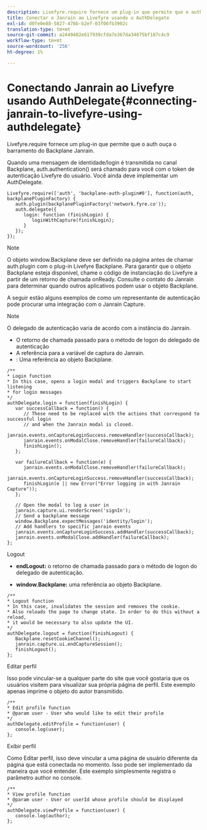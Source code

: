 ```yaml
---
description: Livefyre.require fornece um plug-in que permite que o auth ouça o barramento do Backplane Janrain.
title: Conectar o Janrain ao Livefyre usando o AuthDelegate
exl-id: d0fe0e88-5827-478b-b2ef-03f06fb3902c
translation-type: tm+mt
source-git-commit: a2449482e617939cfda7e367da34875bf187c4c9
workflow-type: tm+mt
source-wordcount: '256'
ht-degree: 1%

---
```


# Conectando Janrain ao Livefyre usando AuthDelegate{#connecting-janrain-to-livefyre-using-authdelegate}

Livefyre.require fornece um plug-in que permite que o auth ouça o barramento do Backplane Janrain.

Quando uma mensagem de identidade/login é transmitida no canal Backplane, auth.authentication() será chamado para você com o token de autenticação Livefyre do usuário. Você ainda deve implementar um AuthDelegate.

```
Livefyre.require(['auth', 'backplane-auth-plugin#0'], function(auth, backplanePluginFactory) { 
   auth.plugin(backplanePluginFactory('network.fyre.co')); 
   auth.delegate({ 
      login: function (finishLogin) { 
         loginWithCapture(finishLogin); 
      } 
   }); 
});
```

>[!NOTE]
>
>O objeto window.Backplane deve ser definido na página antes de chamar auth.plugin com o plug-in Livefyre Backplane. Para garantir que o objeto Backplane esteja disponível, chame o código de instanciação do Livefyre a partir de um retorno de chamada onReady. Consulte o contato do Janrain para determinar quando outros aplicativos podem usar o objeto Backplane.

A seguir estão alguns exemplos de como um representante de autenticação pode procurar uma integração com o Janrain Capture.

>[!NOTE]
>
>O delegado de autenticação varia de acordo com a instância do Janrain.

<!--Hannah: Mystery stray bullet found here. Please check against source. -Bob -->

* O retorno de chamada passado para o método de logon do delegado de autenticação
* A referência para a variável de captura do Janrain.
* : Uma referência ao objeto Backplane.

```
/** 
* Login function 
* In this case, opens a login modal and triggers Backplane to start listening 
* for login messages 
*/ 
authDelegate.login = function(finishLogin) { 
   var successCallback = function() { 
      // These need to be replaced with the actions that correspond to successful login  
      // and when the Janrain modal is closed. 
      janrain.events.onCaptureLoginSuccess.removeHandler(successCallback); 
      janrain.events.onModalClose.removeHandler(failureCallback); 
      finishLogin(); 
   }; 
  
   var failureCallback = function(e) { 
      janrain.events.onModalClose.removeHandler(failureCallback); 
      janrain.events.onCaptureLoginSuccess.removeHandler(successCallback); 
      finishLogin(e || new Error("Error logging in with Janrain Capture")); 
   }; 
  
   // Open the modal to log a user in 
   janrain.capture.ui.renderScreen('signIn'); 
   // Send a backplane message 
   window.Backplane.expectMessages('identity/login'); 
   // Add handlers to specific janrain events 
   janrain.events.onCaptureLoginSuccess.addHandler(successCallback); 
   janrain.events.onModalClose.addHandler(failureCallback); 
};
```

Logout

* **endLogout:** o retorno de chamada passado para o método de logon do delegado de autenticação.

* **window.Backplane:** uma referência ao objeto Backplane.

```
/** 
* Logout function 
* In this case, invalidates the session and removes the cookie. 
* Also reloads the page to change state. In order to do this without a reload, 
* it would be necessary to also update the UI. 
*/ 
authDelegate.logout = function(finishLogout) { 
   Backplane.resetCookieChannel(); 
   janrain.capture.ui.endCaptureSession(); 
   finishLogout(); 
}; 
```

Editar perfil

Isso pode vincular-se a qualquer parte do site que você gostaria que os usuários visitem para visualizar sua própria página de perfil. Este exemplo apenas imprime o objeto do autor transmitido.

```
/** 
* Edit profile function 
* @param user - User who would like to edit their profile 
*/ 
authDelegate.editProfile = function(user) { 
   console.log(user); 
}; 
```

Exibir perfil

Como Editar perfil, isso deve vincular a uma página de usuário diferente da página que está conectada no momento. Isso pode ser implementado da maneira que você entender. Este exemplo simplesmente registra o parâmetro author no console.

```
/** 
* View profile function 
* @param user - User or userId whose profile should be displayed 
*/ 
authDelegate.viewProfile = function(user) { 
   console.log(author); 
};
```
